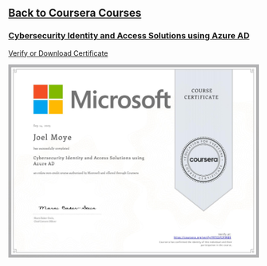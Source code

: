 ## [Back to Coursera Courses](/README.md)
### [Cybersecurity Identity and Access Solutions using Azure AD](https://www.coursera.org/learn/cybersecurity-identity-and-access-solutions-with-azure-ad)
[Verify or Download Certificate](https://www.coursera.org/verify/FRTESPZF9RB9)

![](FRTESPZF9RB9.jpg)


